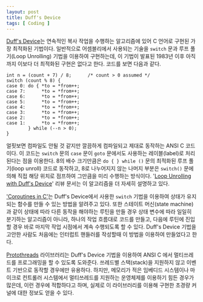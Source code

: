 ```yaml
---
layout: post
title: Duff's Device
tags: [ Coding ]
---
```


[Duff's Device](http://en.wikipedia.org/wiki/Duff%27s_device)는 연속적인 복사 작업을 수행하는 알고리즘에 있어 C 언어로 구현된 가장 최적화된 기법이다. 일반적으로 어셈블리에서 사용되는 기술을 `switch` 문과 루프 풀기(Loop Unrolling) 기법을 이용하여 구현하는데, 이 기법이 발표된 1983년 이후 아직까지 이보다 더 최적화된 구현은 없다고 한다. 코드를 보면 다음과 같다.

    int n = (count + 7) / 8;      /* count > 0 assumed */
    switch (count % 8) {
    case 0: do { *to = *from++;
    case 7:      *to = *from++;
    case 6:      *to = *from++;
    case 5:      *to = *from++;
    case 4:      *to = *from++;
    case 3:      *to = *from++;
    case 2:      *to = *from++;
    case 1:      *to = *from++;
            } while (--n > 0);
    }

얼핏보면 컴파일도 안될 것 같지만 깔끔하게 컴파일되고 제대로 동작하는 ANSI C 코드이다. 이 코드는 `switch` 문의 `case` 문이 `goto` 문에서도 사용하는 레이블(label)로 처리된다는 점을 이용한다. 8의 배수 크기만큼은 `do { } while ()` 문의 최적화된 루프 풀기(loop unroll) 코드로 동작하고, 8로 나누어지지 않는 나머지 부분은 `switch()` 문에 의해 직접 해당 위치로 점프하여 그만큼을 미리 수행하는 방식이다. '[Loop Unrolling with Duff's Device](http://www.codemaestro.com/reviews/review00000102.html)' 리뷰 문서는 이 알고리즘을 더 자세히 설명하고 있다.

['Coroutines in C'](http://www.chiark.greenend.org.uk/%7Esgtatham/coroutines.html)는 Duff's Device에서 사용한 `switch` 기법을 이용하여 상태가 유지되는 함수를 만들 수 있는 방법을 알려주고 있다. 또한 스테이트 머신(state machine)과 같이 상태에 따라 다른 동작을 해야하는 루틴을 만들 경우 상태 변수에 따라 일일히 분기하는 알고리즘이 아니라, 하나의 작업 흐름대로 코드를 만들고, 다음에 루틴에 진입할 경우 바로 마지막 작업 시점에서 계속 수행되도록 할 수 있다. Duff's Device 기법을 고안한 사람도 처음에는 인터럽트 핸들러를 작성할때 이 방법을 이용하여 만들었다고 한다.

[Protothreads](http://www.sics.se/%7Eadam/pt/) 라이브러리는 Duff's Device 기법을 이용하여 ANSI C 에서 멀티쓰레드를 프로그래밍을 할 수 있도록 도와준다. 쓰레드별 스택(stack)을 지원하지 않고 이벤트 기반으로 동작할 경우에만 유용하다. 하지만, 메모리가 적은 임베디드 시스템이나 마이크로 컨트롤러 시스템에서 멀티쓰레드를 지원하는 운영체제를 이용하기 힘든 경우가 많은데, 이런 경우에 적합하다고 하며, 실제로 이 라이브러리를 이용해 구현한 초경량 커널에 대한 정보도 얻을 수 있다.
